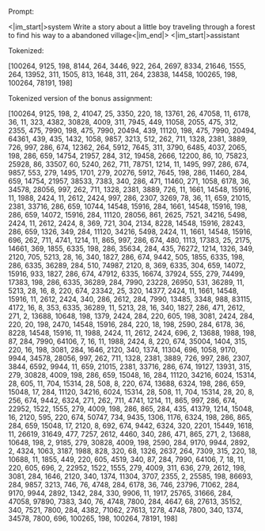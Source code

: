 Prompt: 

<|im_start|>system
Write a story about a little boy traveling through a forest to find his way to a abandoned village<|im_end|>
<|im_start|>assistant

Tokenized:

[100264, 9125, 198, 8144, 264, 3446, 922, 264, 2697, 8334, 21646, 1555, 264, 13952, 311, 1505, 813, 1648, 311, 264, 23838, 14458, 100265, 198, 100264, 78191, 198]



Tokenized version of the bonus assignment:

[100264, 9125, 198, 2, 41047, 25, 3350, 220, 18, 13761, 26, 47058, 11, 6178, 36, 11, 323, 4382, 30828, 4009, 311, 7945, 449, 11058, 2055, 475, 312, 2355, 475, 7990, 198, 475, 7990, 20494, 439, 11120, 198, 475, 7990, 20494, 64361, 439, 435, 1432, 1058, 9857, 3213, 512, 262, 711, 1328, 2381, 3889, 726, 997, 286, 674, 12362, 264, 5912, 7645, 311, 3790, 6485, 4037, 2065, 198, 286, 659, 14754, 21957, 284, 312, 19458, 2666, 12200, 86, 10, 75823, 25928, 86, 33507, 60, 5240, 262, 711, 78751, 1214, 11, 1495, 997, 286, 674, 9857, 553, 279, 1495, 1701, 279, 20276, 5912, 7645, 198, 286, 11460, 284, 659, 14754, 21957, 38533, 7383, 340, 286, 471, 11460, 271, 1058, 6178, 36, 34578, 28056, 997, 262, 711, 1328, 2381, 3889, 726, 11, 1661, 14548, 15916, 11, 1988, 2424, 11, 2612, 2424, 997, 286, 2307, 3269, 78, 36, 11, 659, 21015, 2381, 33716, 286, 659, 10744, 14548, 15916, 284, 1661, 14548, 15916, 198, 286, 659, 14072, 15916, 284, 11120, 28056, 861, 2625, 7521, 34216, 5498, 2424, 11, 2612, 2424, 8, 369, 721, 304, 2134, 8228, 14548, 15916, 28243, 286, 659, 1326, 349, 284, 11120, 34216, 5498, 2424, 11, 1661, 14548, 15916, 696, 262, 711, 4741, 1214, 11, 865, 997, 286, 674, 480, 1113, 17383, 25, 2175, 14661, 369, 1855, 6335, 198, 286, 35634, 284, 435, 76272, 1214, 1326, 349, 2120, 705, 5213, 28, 16, 340, 1827, 286, 674, 9442, 505, 1855, 6335, 198, 286, 6335, 36289, 284, 510, 74987, 2120, 8, 369, 6335, 304, 659, 14072, 15916, 933, 1827, 286, 674, 47912, 6335, 16674, 37924, 555, 279, 74499, 17383, 198, 286, 6335, 36289, 284, 7990, 23228, 26950, 531, 36289, 11, 5213, 28, 16, 8, 220, 674, 23342, 25, 320, 14377, 2424, 11, 1661, 14548, 15916, 11, 2612, 2424, 340, 286, 2612, 284, 7990, 13485, 3348, 988, 83115, 4172, 16, 8, 353, 6335, 36289, 11, 5213, 28, 16, 340, 1827, 286, 471, 2612, 271, 2, 13688, 10648, 198, 1379, 2424, 284, 220, 605, 198, 3081, 2424, 284, 220, 20, 198, 2470, 14548, 15916, 284, 220, 18, 198, 2590, 284, 6178, 36, 8228, 14548, 15916, 11, 1988, 2424, 11, 2612, 2424, 696, 2, 13688, 1988, 198, 87, 284, 7990, 64106, 7, 16, 11, 1988, 2424, 8, 220, 674, 35004, 1404, 315, 220, 16, 198, 3081, 284, 1646, 2120, 340, 1374, 11304, 696, 1058, 9170, 9944, 34578, 28056, 997, 262, 711, 1328, 2381, 3889, 726, 997, 286, 2307, 3844, 6592, 9944, 11, 659, 21015, 2381, 33716, 286, 674, 19127, 13931, 315, 279, 30828, 4009, 198, 286, 659, 15048, 16, 284, 11120, 34216, 6024, 15314, 28, 605, 11, 704, 15314, 28, 508, 8, 220, 674, 13688, 6324, 198, 286, 659, 15048, 17, 284, 11120, 34216, 6024, 15314, 28, 508, 11, 704, 15314, 28, 20, 8, 256, 674, 9442, 6324, 271, 262, 711, 4741, 1214, 11, 865, 997, 286, 674, 22952, 1522, 1555, 279, 4009, 198, 286, 865, 284, 435, 41379, 1214, 15048, 16, 2120, 595, 220, 674, 50747, 734, 9435, 1306, 1176, 6324, 198, 286, 865, 284, 659, 15048, 17, 2120, 8, 692, 674, 9442, 6324, 320, 2201, 15449, 1618, 11, 26619, 31649, 477, 7257, 2612, 4460, 340, 286, 471, 865, 271, 2, 13688, 10648, 198, 2, 9185, 279, 30828, 4009, 198, 2590, 284, 9170, 9944, 2892, 2, 4324, 1063, 3187, 1988, 828, 320, 68, 1326, 2637, 264, 7309, 315, 220, 18, 10688, 11, 1855, 449, 220, 605, 4519, 340, 87, 284, 7990, 64106, 7, 18, 11, 220, 605, 696, 2, 22952, 1522, 1555, 279, 4009, 311, 636, 279, 2612, 198, 3081, 284, 1646, 2120, 340, 1374, 11304, 3707, 2355, 2, 25585, 198, 86693, 284, 9857, 3213, 746, 76, 4748, 284, 6178, 36, 746, 23796, 71062, 284, 9170, 9944, 2892, 1342, 284, 330, 9906, 11, 1917, 25765, 31666, 284, 47058, 97890, 7383, 340, 76, 4748, 7800, 284, 4647, 68, 27613, 35152, 340, 7521, 7800, 284, 4382, 71062, 27613, 1278, 4748, 7800, 340, 1374, 34578, 7800, 696, 100265, 198, 100264, 78191, 198]